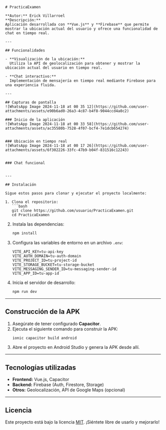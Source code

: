 ```
# PracticaExamen

**Autor:** Erick Villarroel  
**Descripción:**  
Aplicación desarrollada con **Vue.js** y **Firebase** que permite mostrar la ubicación actual del usuario y ofrece una funcionalidad de chat en tiempo real.

---

## Funcionalidades

- **Visualización de la ubicación:**  
  Utiliza la API de geolocalización para obtener y mostrar la ubicación actual del usuario en tiempo real.

- **Chat interactivo:**  
  Implementación de mensajería en tiempo real mediante Firebase para una experiencia fluida.

---

## Capturas de pantalla
![WhatsApp Image 2024-11-18 at 00 35 12](https://github.com/user-attachments/assets/e90b6ad0-26a3-4c87-b4f8-9044ccd4a0c2)

### Inicio de la aplicación
![WhatsApp Image 2024-11-18 at 00 33 58](https://github.com/user-attachments/assets/ac35580b-7528-4f07-bcf4-7e1dcb654274)


### Ubicación en tiempo real
![WhatsApp Image 2024-11-18 at 00 17 26](https://github.com/user-attachments/assets/6f302226-33fc-47b9-b04f-831516c12243)


### Chat funcional


---

## Instalación

Sigue estos pasos para clonar y ejecutar el proyecto localmente:

1. Clona el repositorio:
   ```bash
   git clone https://github.com/usuario/PracticaExamen.git
   cd PracticaExamen
   ```

2. Instala las dependencias:
   ```bash
   npm install
   ```

3. Configura las variables de entorno en un archivo `.env`:
   ```plaintext
   VITE_API_KEY=tu-api-key
   VITE_AUTH_DOMAIN=tu-auth-domain
   VITE_PROJECT_ID=tu-project-id
   VITE_STORAGE_BUCKET=tu-storage-bucket
   VITE_MESSAGING_SENDER_ID=tu-messaging-sender-id
   VITE_APP_ID=tu-app-id
   ```

4. Inicia el servidor de desarrollo:
   ```bash
   npm run dev
   ```

---

## Construcción de la APK

1. Asegúrate de tener configurado **Capacitor**.
2. Ejecuta el siguiente comando para construir la APK:
   ```bash
   ionic capacitor build android
   ```
3. Abre el proyecto en Android Studio y genera la APK desde allí.

---

## Tecnologías utilizadas

- **Frontend:** Vue.js, Capacitor
- **Backend:** Firebase (Auth, Firestore, Storage)
- **Otros:** Geolocalización, API de Google Maps (opcional)

---

## Licencia

Este proyecto está bajo la licencia [MIT](https://opensource.org/licenses/MIT). ¡Siéntete libre de usarlo y mejorarlo!
```
